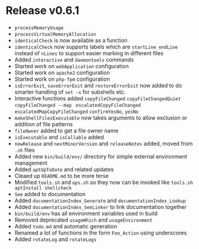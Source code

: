 # Release v0.6.1

- `processMemoryUsage`
- `processVirtualMemoryAllocation`
- `identicalCheck` is now available as a function
- `identicalCheck` now supports labels which are `startLine endLine` instead of `nLines` to support easier marking in different files
- Added `interactive` and `daemontools` commands
- Started work on `webApplication` configuration
- Started work on `apache2` configuration
- Started work on `php-fpm` configuration
- `isErrorExit`, `saveErrorExit` and `restoreErrorExit` now added to do smarter handling of `set -x` for subshells etc.
- Interactive functions added `copyFileChanged` `copyFileChangedQuiet` `copyFileChanged --map ` `escalatedCopyFileChanged` `escalatedMapCopyFileChanged` `confirmYesNo`, `yesNo`
- `makeShellFilesExecutable` now takes arguments to allow exclusion or addition of file patterns
- `fileOwner` added to get a file owner name
- `isExecutable` and `isCallable` added
- `newRelease` and `nextMinorVersion` and `releaseNotes` added, moved from `.sh` files
- Added new `bin/build/env/` directory for simple external environment management
- Added `aptUpToDate` and related updates
- Cleaed up `README.md` to be more terse
- Modified `tools.sh` and `ops.sh` so they now can be invoked like `tools.sh aptInstall shellcheck`
- `See` added to documentation
- Added `documentationIndex_Generate` and `documentationIndex_Lookup`
- Added `documentationIndex_SeeLinker` to link documentation together
- `bin/build/env` has all environment variables used in build
- Removed deprecated `usageWhich` and `usageEnvironment`
- Added `todo.md` and automatic generation
- Renamed a lot of functions in the form `Foo_Action` using underscores
- Added `rotateLog` and `rotateLogs`
